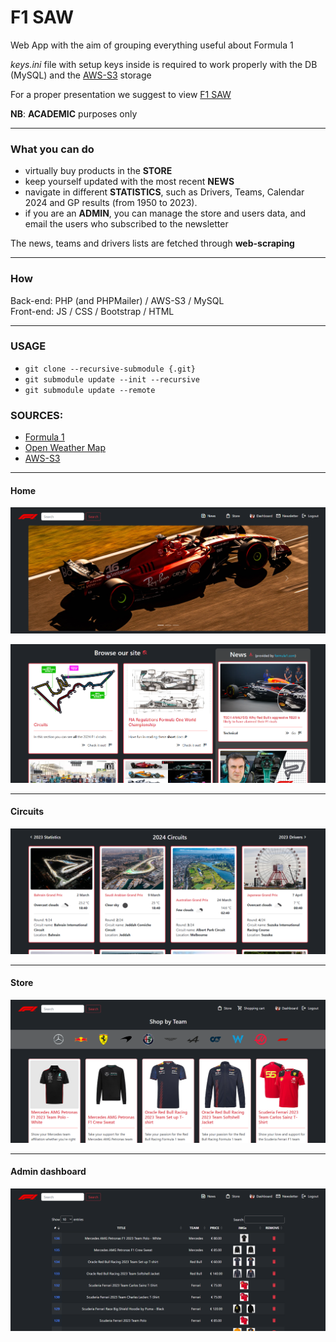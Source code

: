 # F1 SAW
Web App with the aim of grouping everything useful about Formula 1

*keys.ini* file with setup keys inside is required 
to work properly with the DB (MySQL) and the [AWS-S3](https://aws.amazon.com/it/s3/) storage

For a proper presentation we suggest to view [F1 SAW](./F1_SAW.pdf)

**NB**: **ACADEMIC** purposes only
<hr>

### What you can do
- virtually buy products in the **STORE**
- keep yourself updated with the most recent **NEWS** 
- navigate in different **STATISTICS**, such as Drivers, Teams, Calendar 2024 and GP results (from 1950 to 2023).
- if you are an **ADMIN**, you can manage the store and users data, and email the users who subscribed to the newsletter

The news, teams and drivers lists are fetched through **web-scraping**
<hr>

### How
Back-end: PHP (and PHPMailer) / AWS-S3 / MySQL
<br>
Front-end: JS / CSS / Bootstrap / HTML
<hr>

### USAGE
- ```git clone --recursive-submodule {.git}```
- ```git submodule update --init --recursive```
- ```git submodule update --remote```


### SOURCES:
- [Formula 1](https://www.formula1.com/)
- [Open Weather Map](https://openweathermap.org/api)
- [AWS-S3](https://aws.amazon.com/it/s3/)

<hr>

#### Home
![Home page](./assets/images/readme/home0.png)

![Home page](./assets/images/readme/home1.png)
<hr>

#### Circuits
![Circuits page](./assets/images/readme/circuits.png)
<hr>

#### Store
![Store page](./assets/images/readme/store_user.png)
<hr>

#### Admin dashboard
![Admin page](./assets/images/readme/store_admin.png)